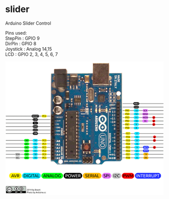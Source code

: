 # slider
Arduino Slider Control 

Pins used:  <br />
StepPin : GPIO 9  <br />
DirPIn  : GPIO 8   <br />
Joystick : Analog 14,15  <br />
LCD : GPIO 2, 3, 4, 5, 6, 7  <br />

![alt text](https://github.com/umerbanday/slider/blob/main/images/Arduino-Uno-Pin-Diagram.png?raw=true)
